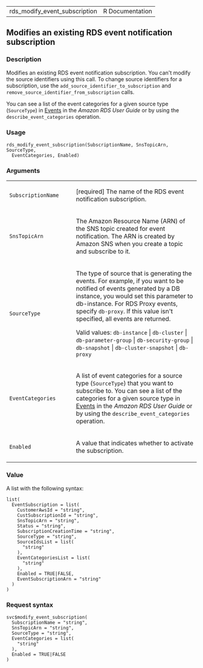 <table style="width: 100%;">
<tbody>
<tr class="odd">
<td>rds_modify_event_subscription</td>
<td style="text-align: right;">R Documentation</td>
</tr>
</tbody>
</table>

## Modifies an existing RDS event notification subscription

### Description

Modifies an existing RDS event notification subscription. You can't
modify the source identifiers using this call. To change source
identifiers for a subscription, use the
`add_source_identifier_to_subscription` and
`remove_source_identifier_from_subscription` calls.

You can see a list of the event categories for a given source type
(`SourceType`) in
[Events](https://docs.aws.amazon.com/AmazonRDS/latest/UserGuide/USER_Events.html)
in the *Amazon RDS User Guide* or by using the
`describe_event_categories` operation.

### Usage

    rds_modify_event_subscription(SubscriptionName, SnsTopicArn, SourceType,
      EventCategories, Enabled)

### Arguments

<table>
<colgroup>
<col style="width: 35%" />
<col style="width: 65%" />
</colgroup>
<tbody>
<tr class="odd">
<td><code
id="rds_modify_event_subscription_:_SubscriptionName">SubscriptionName</code></td>
<td><p>[required] The name of the RDS event notification
subscription.</p></td>
</tr>
<tr class="even">
<td><code
id="rds_modify_event_subscription_:_SnsTopicArn">SnsTopicArn</code></td>
<td><p>The Amazon Resource Name (ARN) of the SNS topic created for event
notification. The ARN is created by Amazon SNS when you create a topic
and subscribe to it.</p></td>
</tr>
<tr class="odd">
<td><code
id="rds_modify_event_subscription_:_SourceType">SourceType</code></td>
<td><p>The type of source that is generating the events. For example, if
you want to be notified of events generated by a DB instance, you would
set this parameter to db-instance. For RDS Proxy events, specify
<code>db-proxy</code>. If this value isn't specified, all events are
returned.</p>
<p>Valid values: <code>db-instance</code> | <code>db-cluster</code> |
<code>db-parameter-group</code> | <code>db-security-group</code> |
<code>db-snapshot</code> | <code>db-cluster-snapshot</code> |
<code>db-proxy</code></p></td>
</tr>
<tr class="even">
<td><code
id="rds_modify_event_subscription_:_EventCategories">EventCategories</code></td>
<td><p>A list of event categories for a source type
(<code>SourceType</code>) that you want to subscribe to. You can see a
list of the categories for a given source type in <a
href="https://docs.aws.amazon.com/AmazonRDS/latest/UserGuide/USER_Events.html">Events</a>
in the <em>Amazon RDS User Guide</em> or by using the
<code>describe_event_categories</code> operation.</p></td>
</tr>
<tr class="odd">
<td><code
id="rds_modify_event_subscription_:_Enabled">Enabled</code></td>
<td><p>A value that indicates whether to activate the
subscription.</p></td>
</tr>
</tbody>
</table>

### Value

A list with the following syntax:

    list(
      EventSubscription = list(
        CustomerAwsId = "string",
        CustSubscriptionId = "string",
        SnsTopicArn = "string",
        Status = "string",
        SubscriptionCreationTime = "string",
        SourceType = "string",
        SourceIdsList = list(
          "string"
        ),
        EventCategoriesList = list(
          "string"
        ),
        Enabled = TRUE|FALSE,
        EventSubscriptionArn = "string"
      )
    )

### Request syntax

    svc$modify_event_subscription(
      SubscriptionName = "string",
      SnsTopicArn = "string",
      SourceType = "string",
      EventCategories = list(
        "string"
      ),
      Enabled = TRUE|FALSE
    )
